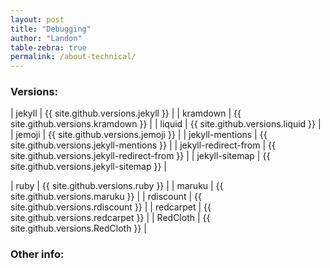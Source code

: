 ```yaml
---
layout: post
title: "Debugging"
author: "Landon"
table-zebra: true
permalink: /about-technical/
---
```


### Versions:

| jekyll 				| {{ site.github.versions.jekyll }} 				|
| kramdown 				| {{ site.github.versions.kramdown }} 				|
| liquid 				| {{ site.github.versions.liquid }} 				|
| jemoji 				| {{ site.github.versions.jemoji }} 				|
| jekyll-mentions		| {{ site.github.versions.jekyll-mentions }} 		|
| jekyll-redirect-from 	| {{ site.github.versions.jekyll-redirect-from }} 	|
| jekyll-sitemap 		| {{ site.github.versions.jekyll-sitemap }} 		|
<!-- | github-pages 			| {{ site.github.versions.github-pages }} 			| -->
| ruby 					| {{ site.github.versions.ruby }} 					|
| maruku 				| {{ site.github.versions.maruku }} 				|
| rdiscount 			| {{ site.github.versions.rdiscount }} 				|
| redcarpet 			| {{ site.github.versions.redcarpet }} 				|
| RedCloth 				| {{ site.github.versions.RedCloth }} 				|


### Other info:

<!-- | build_revision | `{{ site.github.build_revision }}` |
| hostname | `{{ site.github.hostname }}` |
| pages_hostname | `{{ site.github.pages_hostname }}` |
| api_url | `{{ site.github.api_url }}` |
| help_url | `{{ site.github.help_url }}` |
| environment | `{{ site.github.environment }}` |
| pages_env | `{{ site.github.pages_env }}` |
| project_title | `{{ site.github.project_title }}` |
| project_tagline | `{{ site.github.project_tagline }}` |
| owner_name | `{{ site.github.owner_name }}` |
| owner_url | `{{ site.github.owner_url }}` |
| owner_gravatar_url | `{{ site.github.owner_gravatar_url }}` |
| repository_url | `{{ site.github.repository_url }}` |
| repository_nwo | `{{ site.github.repository_nwo }}` |
| repository_name | `{{ site.github.repository_name }}` |
| zip_url | `{{ site.github.zip_url }}` |
| tar_url | `{{ site.github.tar_url }}` |
| clone_url | `{{ site.github.clone_url }}` |
| releases_url | `{{ site.github.releases_url }}` |
| issues_url | `{{ site.github.issues_url }}` |
| language | `{{ site.github.language }}` |
| is_user_page | `{{ site.github.is_user_page }}` |
| is_project_page | `{{ site.github.is_project_page }}` |
| show_downloads | `{{ site.github.show_downloads }}` |
| url | `{{ site.github.url }}` |
| baseurl | `{{ site.github.baseurl }}` |
| latest_release | `{{ site.github.latest_release }}` |
| private | `{{ site.github.private }}` |
| wiki_url | `{{ site.github.wiki_url }}` |
| releases | `{{ site.github.releases }}` |
| organization_members | `{{ site.github.organization_members }}` |

### License:

| key | `{{ site.github.license.key }}` |
| name | `{{ site.github.license.name }}` |
| spdx_id | `{{ site.github.license.spdx_id }}` |
| url | `{{ site.github.license.url }}` |

### Source:

| branch | `{{ site.github.source.branch }}` |
| path | `{{ site.github.source.path }}` | -->